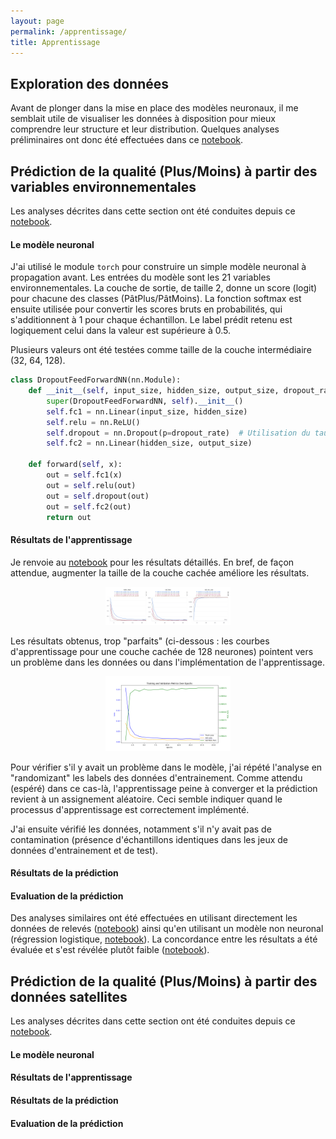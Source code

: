 ```yaml
---
layout: page
permalink: /apprentissage/
title: Apprentissage
---
```


## Exploration des données

Avant de plonger dans la mise en place des modèles neuronaux, il me semblait utile de visualiser les données à disposition pour mieux comprendre leur structure et leur distribution. Quelques analyses préliminaires ont donc été effectuées dans ce [notebook](https://www.kaggle.com/code/mzufferey/sber-explore-p-turage-data). 


## Prédiction de la qualité (Plus/Moins) à partir des variables environnementales

Les analyses décrites dans cette section ont été conduites depuis ce [notebook](https://www.kaggle.com/code/mzufferey/sber-data-vm-p-turage-corrv4).

#### Le modèle neuronal

J'ai utilisé le module `torch` pour construire un simple modèle neuronal à propagation avant. Les entrées du modèle sont les 21 variables environnementales. La couche de sortie, de taille 2, donne un score (logit) pour chacune des classes (PâtPlus/PâtMoins). La fonction softmax est ensuite utilisée pour convertir les scores bruts en probabilités, qui s'additionnent à 1 pour chaque échantillon. Le label prédit retenu est logiquement celui dans la valeur est supérieure à 0.5.

Plusieurs valeurs ont été testées comme taille de la couche intermédiaire (32, 64, 128).

```python
class DropoutFeedForwardNN(nn.Module):
    def __init__(self, input_size, hidden_size, output_size, dropout_rate=0.5):
        super(DropoutFeedForwardNN, self).__init__()
        self.fc1 = nn.Linear(input_size, hidden_size)
        self.relu = nn.ReLU()
        self.dropout = nn.Dropout(p=dropout_rate)  # Utilisation du taux passé en argument
        self.fc2 = nn.Linear(hidden_size, output_size)

    def forward(self, x):
        out = self.fc1(x)
        out = self.relu(out)
        out = self.dropout(out)
        out = self.fc2(out)
        return out
```

#### Résultats de l'apprentissage

Je renvoie au [notebook](https://www.kaggle.com/code/mzufferey/sber-data-vm-p-turage-corrv4) pour les résultats détaillés. En bref, de façon attendue, augmenter la taille de la couche cachée améliore les résultats.

<div align="center">
  <img src="/images/train_val_auc_16-128.png" alt="Résultats couche cachée de 16 à 128 unités" width="200"/>
</div>

Les résultats obtenus, trop "parfaits" (ci-dessous : les courbes d'apprentissage pour une couche cachée de 128 neurones) pointent vers un problème dans les données ou dans l'implémentation de l'apprentissage. 

<div align="center">
  <img src="/images/all_curves_h128.png" alt="Résultats couche cachée de 16 à 128 unités" width="200"/>
</div>

Pour vérifier s'il y avait un problème dans le modèle, j'ai répété l'analyse en "randomizant" les labels des données d'entrainement. Comme attendu (espéré) dans ce cas-là, l'apprentissage peine à converger et la prédiction revient à un assignement aléatoire. Ceci semble indiquer quand le processus d'apprentissage est correctement implémenté.

J'ai ensuite vérifié les données, notamment s'il n'y avait pas de contamination (présence d'échantillons identiques dans les jeux de données d'entrainement et de test).

#### Résultats de la prédiction


#### Evaluation de la prédiction

Des analyses similaires ont été effectuées en utilisant directement les données de relevés ([notebook](https://www.kaggle.com/code/mzufferey/sber-nn-relev-s-p-t)) ainsi qu'en utilisant un modèle non neuronal (régression logistique, [notebook](https://www.kaggle.com/code/mzufferey/sber-data-logreg-p-turage)). La concordance entre les résultats a été évaluée et s'est révélée plutôt faible ([notebook](https://www.kaggle.com/code/mzufferey/cmp-p-turages-output)). 


## Prédiction de la qualité (Plus/Moins) à partir des données satellites


Les analyses décrites dans cette section ont été conduites depuis ce [notebook](https://www.kaggle.com/code/mzufferey/ffn-sber-paturagev4-sentinel).


#### Le modèle neuronal


#### Résultats de l'apprentissage

#### Résultats de la prédiction


#### Evaluation de la prédiction
